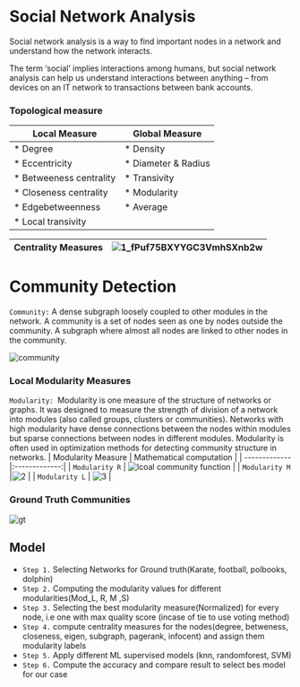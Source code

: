 # Social Network Analysis
Social network analysis is a way to find important nodes in a network and understand how the network interacts.

The term ‘social’ implies interactions among humans, but social network analysis can help us understand interactions between anything – from devices on an IT network to transactions between bank accounts.

### Topological measure 

|Local Measure | Global Measure |
|--------------|--------------|
|* Degree|* Density|
|* Eccentricity|* Diameter & Radius|
|* Betweeness centrality|* Transivity|
|* Closeness centrality|* Modularity|
|* Edgebetweenness|* Average|
|* Local transivity||


|Centrality Measures|![1_fPuf75BXYYGC3VmhSXnb2w](https://user-images.githubusercontent.com/45566835/83137424-70e37380-a0e9-11ea-9f1c-7890866d521a.png)|
|--|--|
# Community Detection
`Community:` A dense subgraph loosely coupled to other modules in the network. A community is a set of nodes seen as one by nodes outside the community. A subgraph where almost all nodes are linked to other nodes in the community.

![community](https://user-images.githubusercontent.com/45566835/83134775-2102ad80-a0e5-11ea-8796-fe35a72efc65.png)

### Local Modularity Measures
`Modularity: `Modularity is one measure of the structure of networks or graphs. It was designed to measure the strength of division of a network into modules (also called groups, clusters or communities). Networks with high modularity have dense connections between the nodes within modules but sparse connections between nodes in different modules. Modularity is often used in optimization methods for detecting community structure in networks.
| Modularity Measure | Mathematical computation |
| -------------      |:-------------:|
|      `Modularity R`         | ![lcoal community function](https://user-images.githubusercontent.com/45566835/83134771-206a1700-a0e5-11ea-8b1e-e7c0784fbfa2.png) |
|      `Modularity M`        |![2](https://user-images.githubusercontent.com/45566835/83134772-206a1700-a0e5-11ea-92da-297f85a156aa.png)      |
|      `Modularity L`         | ![3](https://user-images.githubusercontent.com/45566835/83134774-2102ad80-a0e5-11ea-92b0-6c58c9df7f0e.png) |

### Ground Truth Communities
![gt](https://user-images.githubusercontent.com/45566835/83136045-1812db80-a0e7-11ea-8aff-393a028b50eb.png)


## Model
* `Step 1.`	Selecting Networks for Ground truth(Karate, football, polbooks, dolphin)
* `Step 2.`	Computing the modularity values for different modularities(Mod_L, R, M ,S)
* `Step 3.`	Selecting the best modularity measure(Normalized) for every node, i.e one with max quality score (incase of tie to use voting method)
* `Step 4.`	compute centrality measures for the nodes(degree, betweness, closeness, eigen, subgraph, pagerank, infocent) and assign them modularity labels 
* `Step 5.`	Apply different ML supervised models (knn, randomforest, SVM)
* `Step 6.`	Compute the accuracy and compare result to select bes model for our case

